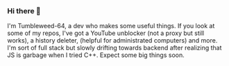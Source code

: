 ### Hi there 👋

I'm Tumbleweed-64, a dev who makes some useful things. If you look at some of my repos, I've got a YouTube unblocker (not a proxy but still works), a history deleter, (helpful for administrated computers) and more. I'm sort of full stack but slowly drifting towards backend after realizing that JS is garbage when I tried C++. Expect some big things soon.
